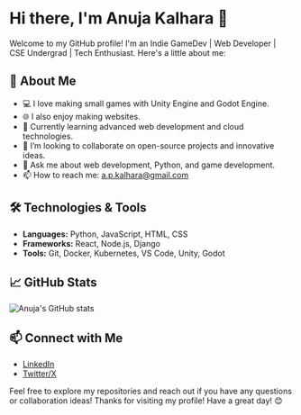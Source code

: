 # Hi there, I'm Anuja Kalhara 👋

Welcome to my GitHub profile! I'm an Indie GameDev | Web Developer | CSE Undergrad | Tech Enthusiast. Here's a little about me:

## 🚀 About Me
- 💻 I love making small games with Unity Engine and Godot Engine.
- 🌐 I also enjoy making websites.
- 🌱 Currently learning advanced web development and cloud technologies.
- 👯 I’m looking to collaborate on open-source projects and innovative ideas.
- 💬 Ask me about web development, Python, and game development.
- 📫 How to reach me: [a.p.kalhara@gmail.com](mailto:a.p.kalhara@gmail.com)

## 🛠️ Technologies & Tools
- **Languages:** Python, JavaScript, HTML, CSS
- **Frameworks:** React, Node.js, Django
- **Tools:** Git, Docker, Kubernetes, VS Code, Unity, Godot

## 📈 GitHub Stats
![Anuja's GitHub stats](https://github-readme-stats.vercel.app/api?username=AnujaKalahara99&show_icons=true&theme=radical)

## 📫 Connect with Me
- [LinkedIn](https://www.linkedin.com/in/anuja-kalhara-gamedev)
- [Twitter/X](https://x.com/AiyyoSansare)

<!---
## 🌟 Featured Projects
### [Project 1](https://github.com/AnujaKalahara99/project1)
A brief description of what Project 1 is about and what technologies are used.

### [Project 2](https://github.com/AnujaKalahara99/project2)
A brief description of what Project 2 is about and what technologies are used.
-->

Feel free to explore my repositories and reach out if you have any questions or collaboration ideas!
Thanks for visiting my profile! Have a great day! 😊
